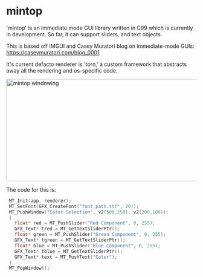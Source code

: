 # mintop 

'mintop' is an immediate mode GUI library written in C99 which is currently in development. So far, it can support sliders, and text objects.

This is based off IMGUI and Casey Muratori blog on immediate-mode GUIs: https://caseymuratori.com/blog_0001

It's current defacto renderer is 'torn,' a custom framework that abstracts away all the rendering and os-specific code. 


<img width="518" height="270" alt="mintop windowing" src="https://github.com/user-attachments/assets/ccace4ec-4b50-4ec3-bad5-763e49e1d16f" />


The code for this is:
```c
 MT_Init(app, renderer);
 MT_SetFont(GFX_CreateFont("font_path.ttf", 20));
 MT_PushWindow("Color Selection", v2(500,250), v2(200,100));
 {
   float* red = MT_PushSlider("Red Component", 0, 255);
   GFX_Text* tred = MT_GetTextSliderPtr();
   float* green = MT_PushSlider("Green Component", 0, 255);
   GFX_Text* tgreen = MT_GetTextSliderPtr();
   float* blue = MT_PushSlider("Blue Component", 0, 255);
   GFX_Text* tblue = MT_GetTextSliderPtr();
   GFX_Text* text = MT_PushText("Color");
 }
 MT_PopWindow();
```
